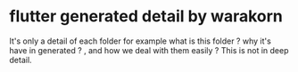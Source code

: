 # flutter generated detail by warakorn

It's only a detail of each folder for example what is this folder ? why it's have in generated ? , and how we deal with them easily ?
This is not in deep detail.

